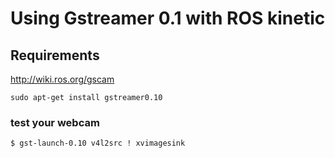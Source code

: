 # Using Gstreamer 0.1 with ROS kinetic

## Requirements

http://wiki.ros.org/gscam

```
sudo apt-get install gstreamer0.10
```


### test your webcam

```
$ gst-launch-0.10 v4l2src ! xvimagesink
```

